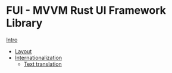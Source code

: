 # FUI - MVVM Rust UI Framework Library

[Intro](intro.md)

- [Layout](layout.md)
- [Internationalization](i18n.md)
  - [Text translation](i18n_text_translation.md)
